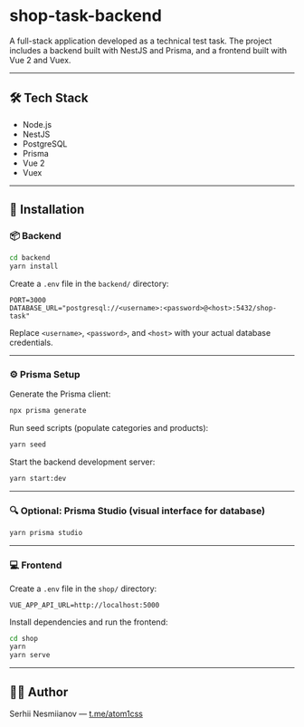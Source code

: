 # shop-task-backend

A full-stack application developed as a technical test task. The project includes a backend built with NestJS and Prisma, and a frontend built with Vue 2 and Vuex.

---

## 🛠 Tech Stack

- Node.js
- NestJS
- PostgreSQL
- Prisma
- Vue 2
- Vuex

---

## 🚀 Installation

### 📦 Backend

```bash
cd backend
yarn install
```

Create a `.env` file in the `backend/` directory:

```env
PORT=3000
DATABASE_URL="postgresql://<username>:<password>@<host>:5432/shop-task"
```

Replace `<username>`, `<password>`, and `<host>` with your actual database credentials.

---

### ⚙️ Prisma Setup

Generate the Prisma client:

```bash
npx prisma generate
```

Run seed scripts (populate categories and products):

```bash
yarn seed
```

Start the backend development server:

```bash
yarn start:dev
```

---

### 🔍 Optional: Prisma Studio (visual interface for database)

```bash
yarn prisma studio
```

---

### 💻 Frontend

Create a `.env` file in the `shop/` directory:

```env
VUE_APP_API_URL=http://localhost:5000
```

Install dependencies and run the frontend:

```bash
cd shop
yarn
yarn serve
```

---

## 🧑‍💻 Author

Serhii Nesmiianov — [t.me/atom1css](https://t.me/atom1css)
